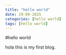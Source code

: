 ```yaml
---
title: "hello world"
date: 29-09-2025
categories: [hello world]
tags: [hello world]
---
```


#hello world

hola this is my first blog.
